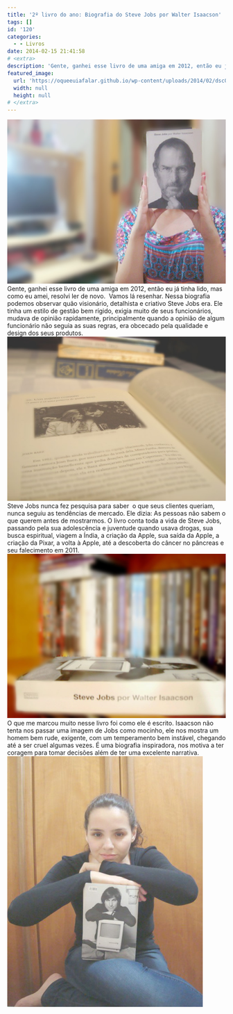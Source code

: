 ```yaml
---
title: '2º livro do ano: Biografia do Steve Jobs por Walter Isaacson'
tags: []
id: '120'
categories:
  - - Livros
date: 2014-02-15 21:41:58
# <extra>
description: 'Gente, ganhei esse livro de uma amiga em 2012, então eu já tinha lido, mas como eu amei, resolvi ler de novo.  Vamos lá resenhar. Nessa biografia podemos observar quão visionário, detalhista e criativo Steve Jobs era. Ele tinha um estilo de gestão bem rígido, exigia muito de seus funcionários, mudava de opinião rapidamente, principalmente quando a opinião de algum funcionário não seguia as suas regras, era obcecado pela qualidade e design dos seus produtos. Steve Jobs nunca fez pesquisa para saber  o que seus clientes queriam, nunca seguiu as tendências de mercado. Ele dizia: As pessoas não sabem o que querem antes de mostrarmos. O livro conta toda a vida de Steve Jobs, passando pela sua adolescência e juventude quando usava drogas, sua busca espiritual, viagem a Índia, a criação da Apple, sua saída da Apple, a criação da &hellip;'
featured_image: 
  url: 'https://oqueeuiafalar.github.io/wp-content/uploads/2014/02/dsc021081.jpg?w=487'
  width: null
  height: null
# </extra>
---
```


[![capa do livro Biografia do Steve Jobs por Walter Isaacson](/wp-content/uploads/2014/02/dsc021081.jpg?w=487)](/wp-content/uploads/2014/02/dsc021081.jpg) Gente, ganhei esse livro de uma amiga em 2012, então eu já tinha lido, mas como eu amei, resolvi ler de novo.  Vamos lá resenhar. Nessa biografia podemos observar quão visionário, detalhista e criativo Steve Jobs era. Ele tinha um estilo de gestão bem rígido, exigia muito de seus funcionários, mudava de opinião rapidamente, principalmente quando a opinião de algum funcionário não seguia as suas regras, era obcecado pela qualidade e design dos seus produtos. [![Biografia do Steve Jobs por Walter Isaacson](/wp-content/uploads/2014/02/dsc02102.jpg?w=487)](/wp-content/uploads/2014/02/dsc02102.jpg) Steve Jobs nunca fez pesquisa para saber  o que seus clientes queriam, nunca seguiu as tendências de mercado. Ele dizia: As pessoas não sabem o que querem antes de mostrarmos. O livro conta toda a vida de Steve Jobs, passando pela sua adolescência e juventude quando usava drogas, sua busca espiritual, viagem a Índia, a criação da Apple, sua saída da Apple, a criação da Pixar, a volta à Apple, até a descoberta do câncer no pâncreas e seu falecimento em 2011. [![lombada do livro  Biografia do Steve Jobs por Walter Isaacson](/wp-content/uploads/2014/02/dsc02076.jpg?w=487)](/wp-content/uploads/2014/02/dsc02076.jpg) O que me marcou muito nesse livro foi como ele é escrito. Isaacson não tenta nos passar uma imagem de Jobs como mocinho, ele nos mostra um homem bem rude, exigente, com um temperamento bem instável, chegando até a ser cruel algumas vezes. É uma biografia inspiradora, nos motiva a ter coragem para tomar decisões além de ter uma excelente narrativa. [![Biografia do Steve Jobs por Walter Isaacson](/wp-content/uploads/2014/02/dsc02115.jpg?w=441)](/wp-content/uploads/2014/02/dsc02115.jpg)
